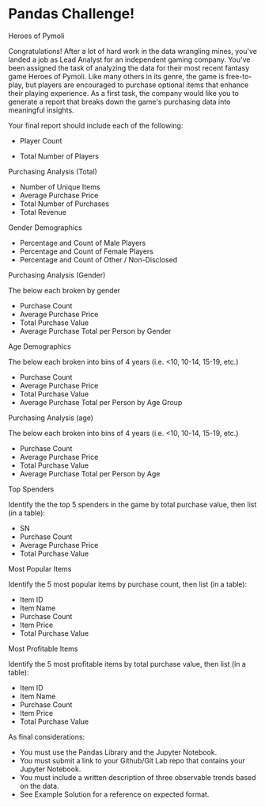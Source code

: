 # Pandas Challenge!
Heroes of Pymoli

Congratulations! After a lot of hard work in the data wrangling mines, you've landed a job as Lead Analyst for an independent gaming company. You've been assigned the task of analyzing the data for their most recent fantasy game Heroes of Pymoli.
Like many others in its genre, the game is free-to-play, but players are encouraged to purchase optional items that enhance their playing experience. As a first task, the company would like you to generate a report that breaks down the game's purchasing data into meaningful insights.

  Your final report should include each of the following:

  * Player Count

  * Total Number of Players


Purchasing Analysis (Total)

  * Number of Unique Items
  * Average Purchase Price
  * Total Number of Purchases
  * Total Revenue


 Gender Demographics

  * Percentage and Count of Male Players
  * Percentage and Count of Female Players
  * Percentage and Count of Other / Non-Disclosed


Purchasing Analysis (Gender)

The below each broken by gender

  * Purchase Count
  * Average Purchase Price
  * Total Purchase Value
  * Average Purchase Total per Person by Gender




Age Demographics

The below each broken into bins of 4 years (i.e. <10, 10-14, 15-19, etc.)

  * Purchase Count
  * Average Purchase Price
  * Total Purchase Value
  * Average Purchase Total per Person by Age Group




Purchasing Analysis (age)

The below each broken into bins of 4 years (i.e. <10, 10-14, 15-19, etc.)

  * Purchase Count
  * Average Purchase Price
  * Total Purchase Value
  * Average Purchase Total per Person by Age




Top Spenders

Identify the the top 5 spenders in the game by total purchase value, then list (in a table):

  * SN
  * Purchase Count
  * Average Purchase Price
  * Total Purchase Value




Most Popular Items

Identify the 5 most popular items by purchase count, then list (in a table):

 * Item ID
 * Item Name
 * Purchase Count
 * Item Price
 * Total Purchase Value




Most Profitable Items

Identify the 5 most profitable items by total purchase value, then list (in a table):

  * Item ID
  * Item Name
  * Purchase Count
  * Item Price
  * Total Purchase Value



As final considerations:

  * You must use the Pandas Library and the Jupyter Notebook.
  * You must submit a link to your Github/Git Lab repo that contains your Jupyter Notebook.
  * You must include a written description of three observable trends based on the data.
  * See Example Solution for a reference on expected format.
